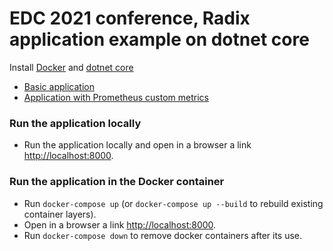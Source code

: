 # EDC 2021 conference, Radix application example on dotnet core

Install [Docker](https://docs.docker.com/get-docker/) and [dotnet core](https://docs.microsoft.com/en-us/dotnet/core/install/)

* [Basic application](https://github.com/satr/edc2021-radix-app-dotnet-core-example/tree/basic)
* [Application with Prometheus custom metrics](https://github.com/satr/edc2021-radix-app-dotnet-core-example/tree/custom-metrics)

### Run the application locally
* Run the application locally and open in a browser a link [http://localhost:8000](http://localhost:8000).

### Run the application in the Docker container
* Run `docker-compose up` (or `docker-compose up --build` to rebuild existing container layers).
* Open in a browser a link [http://localhost:8000](http://localhost:8000/).
* Run `docker-compose down` to remove docker containers after its use.
